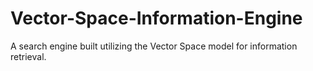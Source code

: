 # Vector-Space-Information-Engine
A search engine built utilizing the Vector Space model for information retrieval.  
